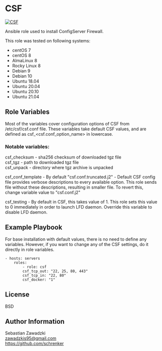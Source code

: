 CSF
=========

[![CSF](https://github.com/schrenker/csf/actions/workflows/ansible_lint.yml/badge.svg)](https://github.com/schrenker/csf/actions/workflows/ansible_lint.yml)

Ansible role used to install ConfigServer Firewall.  

This role was tested on following systems:  

- centOS 7
- centOS 8
- AlmaLinux 8
- Rocky Linux 8
- Debian 9
- Debian 10
- Ubuntu 18.04
- Ubuntu 20.04
- Ubuntu 20.10
- Ubuntu 21.04

Role Variables
--------------

Most of the variables cover configuration options of CSF from /etc/csf/csf.conf file. These variables take default CSF values, and are defined as csf_<csf.conf_option_name> in lowercase.  

### Notable variables:  

csf_checksum - sha256 checksum of downloaded tgz file  
csf_tgz - path to downloaded tgz file  
csf_unpack - directory where tgz archive is unpacked  

csf_conf_template - By default "csf.conf.truncated.j2" - Default CSF config file provides verbose descriptions to every available option. This role sends file without these descriptions, resulting in smaller file. To revert this, change variable value to "csf.conf.j2"  

csf_testing - By default in CSF, this takes value of 1. This role sets this value to 0 immediately in order to launch LFD daemon. Override this variable to disable LFD daemon.  


Example Playbook
----------------

For base installation with default values, there is no need to define any variables. However, if you want to change any of the CSF settings, do it directly in role variables.

    - hosts: servers
        roles:
            - role: csf
            csf_tcp_out: "22, 25, 80, 443"
            csf_tcp_in: "22, 80"
            csf_docker: "1"
License
-------

BSD

Author Information
------------------

Sebastian Zawadzki  
zawadzkis95@gmail.com  
https://github.com/schrenker  


